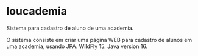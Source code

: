 # loucademia
Sistema para cadastro de aluno de uma academia.

O sistema consiste em criar uma página WEB para cadastro de alunos em uma academia, usando JPA.
WildFly 15.
Java version 16.
